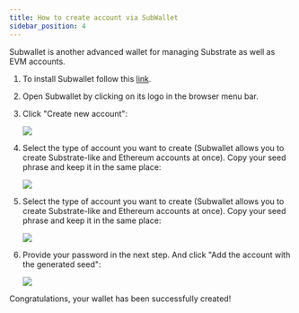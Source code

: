 ```yaml
---
title: How to create account via SubWallet
sidebar_position: 4
---
```


Subwallet is another advanced wallet for managing Substrate as well as EVM accounts.

1. To install Subwallet follow this <a href="https://subwallet.app/download.html" target="_new">link</a>.

2. Open Subwallet by clicking on its logo in the browser menu bar.

3. Click "Create new account":

    <img src="https://lwfiles.mycourse.app/gear-academy-public/9d6d0a0a430b6f03e2090704a32316a3.png" />

4. Select the type of account you want to create (Subwallet allows you to create Substrate-like and Ethereum accounts at once). Copy your seed phrase and keep it in the same place:

    <img src="https://lwfiles.mycourse.app/gear-academy-public/9d6d0a0a430b6f03e2090704a32316a3.png" />

5. Select the type of account you want to create (Subwallet allows you to create Substrate-like and Ethereum accounts at once). Copy your seed phrase and keep it in the same place:

    <img src="https://lwfiles.mycourse.app/gear-academy-public/fcdf2be351c8a0c15e9b2145926f9fd3.png" />

6. Provide your password in the next step. And click "Add the account with the generated seed":

    <img src="https://lwfiles.mycourse.app/gear-academy-public/c64fb8d4b0685126d1e4a02725b58c46.png" />

Congratulations, your wallet has been successfully created!
